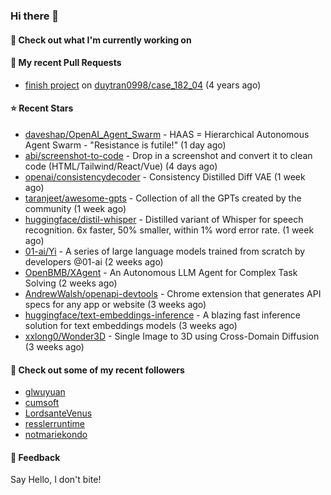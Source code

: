 ### Hi there 👋

#### 👷 Check out what I'm currently working on

#### 🔨 My recent Pull Requests

- [finish project](https://github.com/duytran0998/case_182_04/pull/1) on [duytran0998/case_182_04](https://github.com/duytran0998/case_182_04) (4 years ago)

#### ⭐ Recent Stars

- [daveshap/OpenAI_Agent_Swarm](https://github.com/daveshap/OpenAI_Agent_Swarm) - HAAS = Hierarchical Autonomous Agent Swarm - &#34;Resistance is futile!&#34; (1 day ago)
- [abi/screenshot-to-code](https://github.com/abi/screenshot-to-code) - Drop in a screenshot and convert it to clean code (HTML/Tailwind/React/Vue) (4 days ago)
- [openai/consistencydecoder](https://github.com/openai/consistencydecoder) - Consistency Distilled Diff VAE (1 week ago)
- [taranjeet/awesome-gpts](https://github.com/taranjeet/awesome-gpts) - Collection of all the GPTs created by the community (1 week ago)
- [huggingface/distil-whisper](https://github.com/huggingface/distil-whisper) - Distilled variant of Whisper for speech recognition. 6x faster, 50% smaller, within 1% word error rate. (1 week ago)
- [01-ai/Yi](https://github.com/01-ai/Yi) - A series of large language models trained from scratch by developers @01-ai (2 weeks ago)
- [OpenBMB/XAgent](https://github.com/OpenBMB/XAgent) - An Autonomous LLM Agent for Complex Task Solving (2 weeks ago)
- [AndrewWalsh/openapi-devtools](https://github.com/AndrewWalsh/openapi-devtools) - Chrome extension that generates API specs for any app or website (3 weeks ago)
- [huggingface/text-embeddings-inference](https://github.com/huggingface/text-embeddings-inference) - A blazing fast inference solution for text embeddings models (3 weeks ago)
- [xxlong0/Wonder3D](https://github.com/xxlong0/Wonder3D) - Single Image to 3D using Cross-Domain Diffusion (3 weeks ago)

#### 👯 Check out some of my recent followers

- [glwuyuan](https://github.com/glwuyuan)
- [cumsoft](https://github.com/cumsoft)
- [LordsanteVenus](https://github.com/LordsanteVenus)
- [resslerruntime](https://github.com/resslerruntime)
- [notmariekondo](https://github.com/notmariekondo)

#### 💬 Feedback

Say Hello, I don't bite!